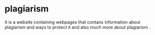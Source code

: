 # plagiarism
It is a website containing webpages that contans information about plagiarism and ways to protect it and also much more about plagiarism .
